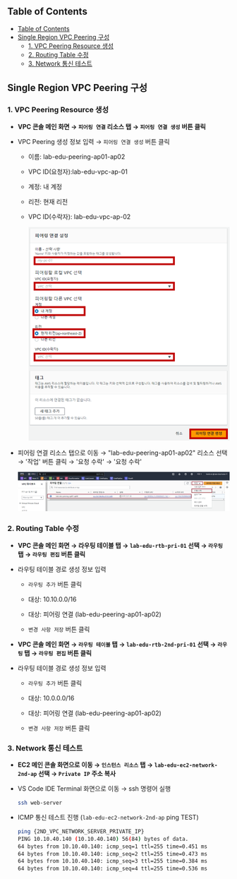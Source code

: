 ## Table of Contents
- [Table of Contents](#table-of-contents)
- [Single Region VPC Peering 구성](#single-region-vpc-peering-구성)
  - [1. VPC Peering Resource 생성](#1-vpc-peering-resource-생성)
  - [2. Routing Table 수정](#2-routing-table-수정)
  - [3. Network 통신 테스트](#3-network-통신-테스트)

## Single Region VPC Peering 구성

### 1. VPC Peering Resource 생성

- **VPC 콘솔 메인 화면 → `피어링 연결` 리소스 탭 → `피어링 연결 생성` 버튼 클릭**

- VPC Peering 생성 정보 입력 → `피어링 연결 생성` 버튼 클릭

    - 이름: lab-edu-peering-ap01-ap02

    - VPC ID(요청자):lab-edu-vpc-ap-01

    - 계정: 내 계정

    - 리전: 현재 리전
 
    - VPC ID(수락자): lab-edu-vpc-ap-02

        ![alt text](./img/peering_01.png)

- 피어링 연결 리소스 탭으로 이동 → "lab-edu-peering-ap01-ap02" 리소스 선택 → '작업' 버튼 클릭 → '요청 수락' → '요청 수락'

    ![alt text](./img/peering_02.png)

### 2. Routing Table 수정

- **VPC 콘솔 메인 화면 → 라우팅 테이블 탭 → `lab-edu-rtb-pri-01` 선택 → `라우팅` 탭 → `라우팅 편집` 버튼 클릭**

- 라우팅 테이블 경로 생성 정보 입력

    - `라우팅 추가` 버튼 클릭

    - 대상: 10.10.0.0/16

    - 대상: 피어링 연결 (lab-edu-peering-ap01-ap02)

    - `변경 사항 저장` 버튼 클릭

- **VPC 콘솔 메인 화면 → `라우팅 테이블` 탭 → `lab-edu-rtb-2nd-pri-01` 선택 → `라우팅` 탭 → `라우팅 편집` 버튼 클릭**

- 라우팅 테이블 경로 생성 정보 입력

    - `라우팅 추가` 버튼 클릭

    - 대상: 10.0.0.0/16

    - 대상: 피어링 연결 (lab-edu-peering-ap01-ap02)

    - `변경 사항 저장` 버튼 클릭

### 3. Network 통신 테스트

- **EC2 메인 콘솔 화면으로 이동 → `인스턴스 리소스` 탭 → `lab-edu-ec2-network-2nd-ap` 선택 → `Private IP` 주소 복사**

- VS Code IDE Terminal 화면으로 이동 → ssh 명령어 실행

    ```bash
    ssh web-server
    ```

- ICMP 통신 테스트 진행 (`lab-edu-ec2-network-2nd-ap` ping TEST)

    ```bash
    ping {2ND_VPC_NETWORK_SERVER_PRIVATE_IP}
    PING 10.10.40.140 (10.10.40.140) 56(84) bytes of data.
    64 bytes from 10.10.40.140: icmp_seq=1 ttl=255 time=0.451 ms
    64 bytes from 10.10.40.140: icmp_seq=2 ttl=255 time=0.473 ms
    64 bytes from 10.10.40.140: icmp_seq=3 ttl=255 time=0.384 ms
    64 bytes from 10.10.40.140: icmp_seq=4 ttl=255 time=0.536 ms
    ```
<br><br>